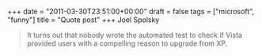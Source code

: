 +++
date = "2011-03-30T23:51:00+00:00"
draft = false
tags = ["microsoft", "funny"]
title = "Quote post"
+++
Joel Spolsky

> It turns out that nobody wrote the automated test to check if Vista provided users with a compelling reason to upgrade from XP.